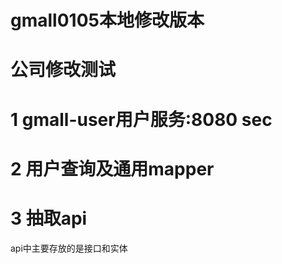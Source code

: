 # gmall0105本地修改版本
# 公司修改测试
# 1 gmall-user用户服务:8080 sec
# 2 用户查询及通用mapper
# 3 抽取api
  api中主要存放的是接口和实体